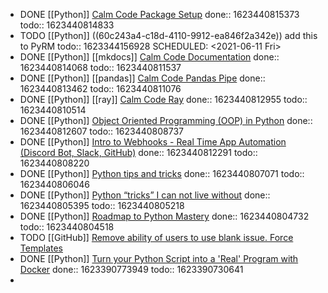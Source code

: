 - DONE [[Python]] [Calm Code Package Setup](https://calmcode.io/setup/introduction.html)
  done:: 1623440815373
  todo:: 1623440814833
- TODO [[Python]] ((60c243a4-c18d-4110-9912-ea846f2a342e)) add this to PyRM 
  todo:: 1623344156928
  SCHEDULED: <2021-06-11 Fri>
- DONE [[Python]] [[mkdocs]] [Calm Code Documentation](https://calmcode.io/docs/introduction.html)
  done:: 1623440814068
  todo:: 1623440811537
- DONE [[Python]] [[pandas]] [Calm Code Pandas Pipe](https://calmcode.io/pandas-pipe/pipe.html)
  done:: 1623440813462
  todo:: 1623440811076
- DONE [[Python]] [[ray]] [Calm Code Ray](https://calmcode.io/ray/overhead.html)
  done:: 1623440812955
  todo:: 1623440810514
- DONE [[Python]] [Object Oriented Programming (OOP) in Python](https://youtu.be/MikphENIrOo)
  done:: 1623440812607
  todo:: 1623440808737
- DONE [[Python]] [Intro to Webhooks - Real Time App Automation (Discord Bot, Slack, GitHub)](https://youtu.be/c6d7lfvziRY)
  done:: 1623440812291
  todo:: 1623440808220
- DONE [[Python]] [Python tips and tricks](https://github.com/CalebCurry/python-tips/blob/main/python_tips.ipynb)
  done:: 1623440807071
  todo:: 1623440806046
- DONE [[Python]] [Python “tricks” I can not live without](https://levelup.gitconnected.com/python-tricks-i-can-not-live-without-87ae6aff3af8)
  done:: 1623440805395
  todo:: 1623440805218
- DONE [[Python]] [Roadmap to Python Mastery](https://levelup.gitconnected.com/roadmap-to-python-mastery-93e1d24267f0) 
  done:: 1623440804732
  todo:: 1623440804518
- TODO [[GitHub]] [Remove ability of users to use blank issue. Force Templates](https://docs.github.com/en/communities/using-templates-to-encourage-useful-issues-and-pull-requests/configuring-issue-templates-for-your-repository)
- DONE [[Python]] [Turn your Python Script into a 'Real' Program with Docker](https://python.plainenglish.io/turn-your-python-script-into-a-real-program-with-docker-c200e15d5265)
  done:: 1623390773949
  todo:: 1623390730641
-